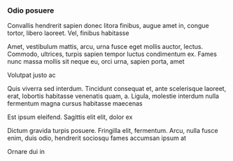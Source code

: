 ### Odio posuere

Convallis hendrerit sapien donec litora finibus, augue amet in, congue tortor, libero laoreet. Vel, finibus habitasse

Amet, vestibulum mattis, arcu, urna fusce eget mollis auctor, lectus. Commodo, ultrices, turpis sapien tempor luctus condimentum ex. Fames nunc massa mollis sit neque eu, orci urna, sapien porta, amet

Volutpat justo ac

Quis viverra sed interdum. Tincidunt consequat et, ante scelerisque laoreet, erat, lobortis habitasse venenatis quam, a. Ligula, molestie interdum nulla fermentum magna cursus habitasse maecenas

Est ipsum eleifend. Sagittis elit elit, dolor ex

Dictum gravida turpis posuere. Fringilla elit, fermentum. Arcu, nulla fusce enim, duis odio, hendrerit sociosqu fames accumsan ipsum at

Ornare dui in


